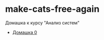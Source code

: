 # make-cats-free-again
Домашка к курсу "Анализ систем"

- [Домашка 0](https://github.com/mishankov/make-cats-free-again/pull/1)
